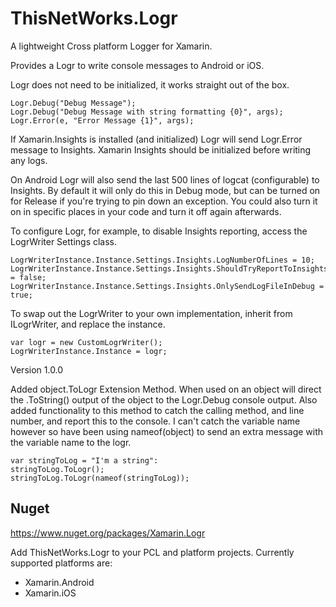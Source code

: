 # ThisNetWorks.Logr

A lightweight Cross platform Logger for Xamarin.

Provides a Logr to write console messages to Android or iOS.

Logr does not need to be initialized, it works straight out of the box.

```
Logr.Debug("Debug Message");
Logr.Debug("Debug Message with string formatting {0}", args);
Logr.Error(e, "Error Message {1}", args);
```

If Xamarin.Insights is installed (and initialized) Logr will send Logr.Error message to Insights. Xamarin Insights should be initialized before writing any logs.

On Android Logr will also send the last 500 lines of logcat (configurable) to Insights. 
By default it will only do this in Debug mode, but can be turned on for Release if you're trying to pin down an exception. You could also turn it on in specific places in your code and turn it off again afterwards.

To configure Logr, for example, to disable Insights reporting, access the LogrWriter Settings class.

```
LogrWriterInstance.Instance.Settings.Insights.LogNumberOfLines = 10;
LogrWriterInstance.Instance.Settings.Insights.ShouldTryReportToInsights = false;
LogrWriterInstance.Instance.Settings.Insights.OnlySendLogFileInDebug = true;
```

To swap out the LogrWriter to your own implementation, inherit from ILogrWriter, and replace the instance.

```
var logr = new CustomLogrWriter();
LogrWriterInstance.Instance = logr;
```
Version 1.0.0

Added object.ToLogr Extension Method. When used on an object will direct the .ToString() output of the object to the Logr.Debug console output. Also added functionality to this method to catch the calling method, and line number, and report this to the console. I can't catch the variable name however so have been using nameof(object) to send an extra message with the variable name to the logr.

```
var stringToLog = "I'm a string":
stringToLog.ToLogr();
stringToLog.ToLogr(nameof(stringToLog));

```


## Nuget

https://www.nuget.org/packages/Xamarin.Logr

Add ThisNetWorks.Logr to your PCL and platform projects. Currently supported platforms are:

- Xamarin.Android
- Xamarin.iOS
